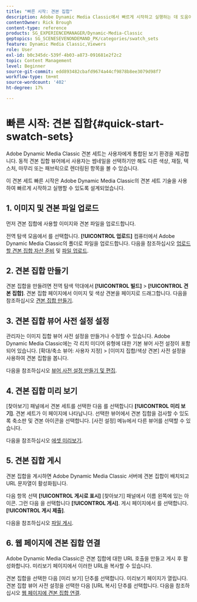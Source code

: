 ```yaml
---
title: "빠른 시작: 견본 집합"
description: Adobe Dynamic Media Classic에서 빠르게 시작하고 실행하는 데 도움이 되는 소개 및 빠른 견본 집합 시작.
contentOwner: Rick Brough
content-type: reference
products: SG_EXPERIENCEMANAGER/Dynamic-Media-Classic
geptopics: SG_SCENESEVENONDEMAND_PK/categories/swatch_sets
feature: Dynamic Media Classic,Viewers
role: User
exl-id: b0c345dc-539f-4b03-a873-091681e2f2c2
topic: Content Management
level: Beginner
source-git-commit: edd893482cbafd9674a44cf9878b8ee3079d98f7
workflow-type: tm+mt
source-wordcount: '402'
ht-degree: 17%

---
```


# 빠른 시작: 견본 집합{#quick-start-swatch-sets}

Adobe Dynamic Media Classic 견본 세트는 사용자에게 통합된 보기 환경을 제공합니다. 동적 견본 집합 뷰어에서 사용자는 썸네일을 선택하기만 해도 다른 색상, 재질, 텍스처, 마무리 또는 패브릭으로 렌더링된 항목을 볼 수 있습니다.

이 견본 세트 빠른 시작은 Adobe Dynamic Media Classic의 견본 세트 기술을 사용하여 빠르게 시작하고 실행할 수 있도록 설계되었습니다.

## 1. 이미지 및 견본 파일 업로드

먼저 견본 집합에 사용할 이미지와 견본 파일을 업로드합니다.

전역 탐색 모음에서 를 선택합니다. **[!UICONTROL 업로드]** 컴퓨터에서 Adobe Dynamic Media Classic의 폴더로 파일을 업로드합니다. 다음을 참조하십시오 [업로드할 견본 집합 자산 준비](preparing-swatch-set-assets-upload.md#preparing-swatch-set-assets-for-upload) 및 [파일 업로드](uploading-files.md#uploading-your-files).

## 2. 견본 집합 만들기

견본 집합을 만들려면 전역 탐색 막대에서 **[!UICONTROL 빌드]** > **[!UICONTROL 견본 집합]**. 견본 집합 페이지에서 이미지 및 색상 견본을 페이지로 드래그합니다. 다음을 참조하십시오 [견본 집합 만들기](creating-swatch-set.md#creating-a-swatch-set).

## 3. 견본 집합 뷰어 사전 설정 설정

관리자는 이미지 집합 뷰어 사전 설정을 만들거나 수정할 수 있습니다. Adobe Dynamic Media Classic에는 각 리치 미디어 유형에 대한 기본 뷰어 사전 설정이 포함되어 있습니다. [확대/축소 뷰어: 사용자 지정] > [이미지 집합/색상 견본] 사전 설정을 사용하여 견본 집합을 봅니다.

다음을 참조하십시오 [뷰어 사전 설정 만들기 및 편집](application-setup.md#adding-and-editing-viewer-presets).

## 4. 견본 집합 미리 보기

[찾아보기] 패널에서 견본 세트를 선택한 다음 를 선택합니다 **[!UICONTROL 미리 보기]**. 견본 세트가 이 페이지에 나타납니다. 선택한 뷰어에서 견본 집합을 검사할 수 있도록 축소판 및 견본 아이콘을 선택합니다. [사전 설정] 메뉴에서 다른 뷰어를 선택할 수 있습니다.

다음을 참조하십시오 [에셋 미리보기](previewing-asset.md#previewing-an-asset).

## 5. 견본 집합 게시

견본 집합을 게시하면 Adobe Dynamic Media Classic 서버에 견본 집합이 배치되고 URL 문자열이 활성화됩니다.

다음 항목 선택 **[!UICONTROL 게시로 표시]** [찾아보기] 패널에서 이름 왼쪽에 있는 아이콘. 그런 다음 을 선택합니다 **[!UICONTROL 게시]**. 게시 페이지에서 를 선택합니다. **[!UICONTROL 게시 제출]**.

다음을 참조하십시오 [파일 게시](publishing-files.md#publishing-files).

## 6. 웹 페이지에 견본 집합 연결

Adobe Dynamic Media Classic은 견본 집합에 대한 URL 호출을 만들고 게시 후 활성화합니다. 미리보기 페이지에서 이러한 URL을 복사할 수 있습니다.

견본 집합을 선택한 다음 [미리 보기] 단추를 선택합니다. 미리보기 페이지가 열립니다. 견본 집합 뷰어 사전 설정을 선택한 다음 [URL 복사] 단추를 선택합니다. 다음을 참조하십시오 [웹 페이지에 견본 집합 연결](linking-swatch-set-web-page.md#linking-a-swatch-set-to-a-web-page).
